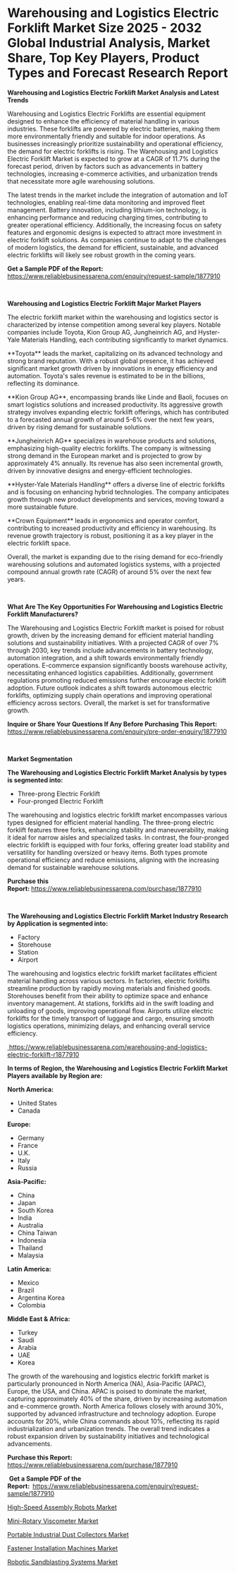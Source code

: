 <p><h1>Warehousing and Logistics Electric Forklift Market Size 2025 - 2032 Global Industrial Analysis, Market Share, Top Key Players, Product Types and Forecast Research Report</h1></p><p><strong>Warehousing and Logistics Electric Forklift Market Analysis and Latest Trends</strong></p>
<p><p>Warehousing and Logistics Electric Forklifts are essential equipment designed to enhance the efficiency of material handling in various industries. These forklifts are powered by electric batteries, making them more environmentally friendly and suitable for indoor operations. As businesses increasingly prioritize sustainability and operational efficiency, the demand for electric forklifts is rising. The Warehousing and Logistics Electric Forklift Market is expected to grow at a CAGR of 11.7% during the forecast period, driven by factors such as advancements in battery technologies, increasing e-commerce activities, and urbanization trends that necessitate more agile warehousing solutions.</p><p>The latest trends in the market include the integration of automation and IoT technologies, enabling real-time data monitoring and improved fleet management. Battery innovation, including lithium-ion technology, is enhancing performance and reducing charging times, contributing to greater operational efficiency. Additionally, the increasing focus on safety features and ergonomic designs is expected to attract more investment in electric forklift solutions. As companies continue to adapt to the challenges of modern logistics, the demand for efficient, sustainable, and advanced electric forklifts will likely see robust growth in the coming years.</p></p>
<p><strong>Get a Sample PDF of the Report:&nbsp;</strong> <a href="https://www.reliablebusinessarena.com/enquiry/request-sample/1877910?utm_campaign=2137&utm_medium=2&utm_source=Github&utm_content=ia&utm_term=28022025&utm_id=warehousing-and-logistics-electric-forklift">https://www.reliablebusinessarena.com/enquiry/request-sample/1877910</a></p>
<p>&nbsp;</p>
<p><strong>Warehousing and Logistics Electric Forklift Major Market Players</strong></p>
<p><p>The electric forklift market within the warehousing and logistics sector is characterized by intense competition among several key players. Notable companies include Toyota, Kion Group AG, Jungheinrich AG, and Hyster-Yale Materials Handling, each contributing significantly to market dynamics.</p><p>**Toyota** leads the market, capitalizing on its advanced technology and strong brand reputation. With a robust global presence, it has achieved significant market growth driven by innovations in energy efficiency and automation. Toyota's sales revenue is estimated to be in the billions, reflecting its dominance.</p><p>**Kion Group AG**, encompassing brands like Linde and Baoli, focuses on smart logistics solutions and increased productivity. Its aggressive growth strategy involves expanding electric forklift offerings, which has contributed to a forecasted annual growth of around 5-6% over the next few years, driven by rising demand for sustainable solutions.</p><p>**Jungheinrich AG** specializes in warehouse products and solutions, emphasizing high-quality electric forklifts. The company is witnessing strong demand in the European market and is projected to grow by approximately 4% annually. Its revenue has also seen incremental growth, driven by innovative designs and energy-efficient technologies.</p><p>**Hyster-Yale Materials Handling** offers a diverse line of electric forklifts and is focusing on enhancing hybrid technologies. The company anticipates growth through new product developments and services, moving toward a more sustainable future.</p><p>**Crown Equipment** leads in ergonomics and operator comfort, contributing to increased productivity and efficiency in warehousing. Its revenue growth trajectory is robust, positioning it as a key player in the electric forklift space.</p><p>Overall, the market is expanding due to the rising demand for eco-friendly warehousing solutions and automated logistics systems, with a projected compound annual growth rate (CAGR) of around 5% over the next few years.</p></p>
<p>&nbsp;</p>
<p><strong>What Are The Key Opportunities For Warehousing and Logistics Electric Forklift Manufacturers?</strong></p>
<p><p>The Warehousing and Logistics Electric Forklift market is poised for robust growth, driven by the increasing demand for efficient material handling solutions and sustainability initiatives. With a projected CAGR of over 7% through 2030, key trends include advancements in battery technology, automation integration, and a shift towards environmentally friendly operations. E-commerce expansion significantly boosts warehouse activity, necessitating enhanced logistics capabilities. Additionally, government regulations promoting reduced emissions further encourage electric forklift adoption. Future outlook indicates a shift towards autonomous electric forklifts, optimizing supply chain operations and improving operational efficiency across sectors. Overall, the market is set for transformative growth.</p></p>
<p><strong>Inquire or Share Your Questions If Any Before Purchasing This Report:</strong> <a href="https://www.reliablebusinessarena.com/enquiry/pre-order-enquiry/1877910?utm_campaign=2137&utm_medium=2&utm_source=Github&utm_content=ia&utm_term=28022025&utm_id=warehousing-and-logistics-electric-forklift">https://www.reliablebusinessarena.com/enquiry/pre-order-enquiry/1877910</a></p>
<p>&nbsp;</p>
<p><strong>Market Segmentation</strong></p>
<p><strong>The Warehousing and Logistics Electric Forklift Market Analysis by types is segmented into:</strong></p>
<p><ul><li>Three-prong Electric Forklift</li><li>Four-pronged Electric Forklift</li></ul></p>
<p><p>The warehousing and logistics electric forklift market encompasses various types designed for efficient material handling. The three-prong electric forklift features three forks, enhancing stability and maneuverability, making it ideal for narrow aisles and specialized tasks. In contrast, the four-pronged electric forklift is equipped with four forks, offering greater load stability and versatility for handling oversized or heavy items. Both types promote operational efficiency and reduce emissions, aligning with the increasing demand for sustainable warehouse solutions.</p></p>
<p><strong>Purchase this Report:&nbsp;</strong><a href="https://www.reliablebusinessarena.com/purchase/1877910?utm_campaign=2137&utm_medium=2&utm_source=Github&utm_content=ia&utm_term=28022025&utm_id=warehousing-and-logistics-electric-forklift">https://www.reliablebusinessarena.com/purchase/1877910</a></p>
<p>&nbsp;</p>
<p><strong>The Warehousing and Logistics Electric Forklift Market Industry Research by Application is segmented into:</strong></p>
<p><ul><li>Factory</li><li>Storehouse</li><li>Station</li><li>Airport</li></ul></p>
<p><p>The warehousing and logistics electric forklift market facilitates efficient material handling across various sectors. In factories, electric forklifts streamline production by rapidly moving materials and finished goods. Storehouses benefit from their ability to optimize space and enhance inventory management. At stations, forklifts aid in the swift loading and unloading of goods, improving operational flow. Airports utilize electric forklifts for the timely transport of luggage and cargo, ensuring smooth logistics operations, minimizing delays, and enhancing overall service efficiency.</p></p>
<p><a href="https://www.reliablebusinessarena.com/warehousing-and-logistics-electric-forklift-r1877910?utm_campaign=2137&utm_medium=2&utm_source=Github&utm_content=ia&utm_term=28022025&utm_id=warehousing-and-logistics-electric-forklift">&nbsp;https://www.reliablebusinessarena.com/warehousing-and-logistics-electric-forklift-r1877910</a></p>
<p><strong>In terms of Region, the Warehousing and Logistics Electric Forklift Market Players available by Region are:</strong></p>
<p>
    <p> <strong> North America: </strong>
        <ul>
            <li>United States</li>
            <li>Canada</li>
        </ul>
        </p> 
    <p> <strong> Europe: </strong>
        <ul>
            <li>Germany</li>
            <li>France</li>
            <li>U.K.</li>
            <li>Italy</li>
            <li>Russia</li>
        </ul>
        </p> 
    <p> <strong> Asia-Pacific: </strong>
        <ul>
            <li>China</li>
            <li>Japan</li>
            <li>South Korea</li>
            <li>India</li>
            <li>Australia</li>
            <li>China Taiwan</li>
            <li>Indonesia</li>
            <li>Thailand</li>
            <li>Malaysia</li>
        </ul>
        </p> 
    <p> <strong> Latin America: </strong>
        <ul>
            <li>Mexico</li>
            <li>Brazil</li>
            <li>Argentina Korea</li>
            <li>Colombia</li>
        </ul>
        </p> 
    <p> <strong> Middle East & Africa: </strong>
        <ul>
            <li>Turkey</li>
            <li>Saudi</li>
            <li>Arabia</li>
            <li>UAE</li>
            <li>Korea</li>
        </ul>
    </p>
    </p>
<p><p>The growth of the warehousing and logistics electric forklift market is particularly pronounced in North America (NA), Asia-Pacific (APAC), Europe, the USA, and China. APAC is poised to dominate the market, capturing approximately 40% of the share, driven by increasing automation and e-commerce growth. North America follows closely with around 30%, supported by advanced infrastructure and technology adoption. Europe accounts for 20%, while China commands about 10%, reflecting its rapid industrialization and urbanization trends. The overall trend indicates a robust expansion driven by sustainability initiatives and technological advancements.</p></p>
<p><strong>Purchase this Report: </strong><a href="https://www.reliablebusinessarena.com/purchase/1877910?utm_campaign=2137&utm_medium=2&utm_source=Github&utm_content=ia&utm_term=28022025&utm_id=warehousing-and-logistics-electric-forklift">https://www.reliablebusinessarena.com/purchase/1877910</a></p>
<p>&nbsp;<strong>Get a Sample PDF of the Report:&nbsp;&nbsp;</strong><a href="https://www.reliablebusinessarena.com/enquiry/request-sample/1877910?utm_campaign=2137&utm_medium=2&utm_source=Github&utm_content=ia&utm_term=28022025&utm_id=warehousing-and-logistics-electric-forklift">https://www.reliablebusinessarena.com/enquiry/request-sample/1877910</a></p>
<p><strong></strong></p>
<p><p><a href="https://github.com/nkbaroga/Market-Research-Report-List-1/blob/main/high-speed-assembly-robots-market.md?utm_campaign=2137&utm_medium=2&utm_source=Github&utm_content=ia&utm_term=28022025&utm_id=warehousing-and-logistics-electric-forklift">High-Speed Assembly Robots Market</a></p><p><a href="https://github.com/elvutedipela/Market-Research-Report-List-1/blob/main/mini-rotary-viscometer-market.md?utm_campaign=2137&utm_medium=2&utm_source=Github&utm_content=ia&utm_term=28022025&utm_id=warehousing-and-logistics-electric-forklift">Mini-Rotary Viscometer Market</a></p><p><a href="https://github.com/lateshab69/Market-Research-Report-List-1/blob/main/portable-industrial-dust-collectors-market.md?utm_campaign=2137&utm_medium=2&utm_source=Github&utm_content=ia&utm_term=28022025&utm_id=warehousing-and-logistics-electric-forklift">Portable Industrial Dust Collectors Market</a></p><p><a href="https://github.com/hedbomkrahe/Market-Research-Report-List-1/blob/main/fastener-installation-machines-market.md?utm_campaign=2137&utm_medium=2&utm_source=Github&utm_content=ia&utm_term=28022025&utm_id=warehousing-and-logistics-electric-forklift">Fastener Installation Machines Market</a></p><p><a href="https://github.com/rosalinebhakta48/Market-Research-Report-List-1/blob/main/robotic-sandblasting-systems-market.md?utm_campaign=2137&utm_medium=2&utm_source=Github&utm_content=ia&utm_term=28022025&utm_id=warehousing-and-logistics-electric-forklift">Robotic Sandblasting Systems Market</a></p></p>